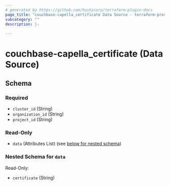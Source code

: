 ```yaml
---
# generated by https://github.com/hashicorp/terraform-plugin-docs
page_title: "couchbase-capella_certificate Data Source - terraform-provider-couchbase-capella"
subcategory: ""
description: |-
  
---
```


# couchbase-capella_certificate (Data Source)





<!-- schema generated by tfplugindocs -->
## Schema

### Required

- `cluster_id` (String)
- `organization_id` (String)
- `project_id` (String)

### Read-Only

- `data` (Attributes List) (see [below for nested schema](#nestedatt--data))

<a id="nestedatt--data"></a>
### Nested Schema for `data`

Read-Only:

- `certificate` (String)
